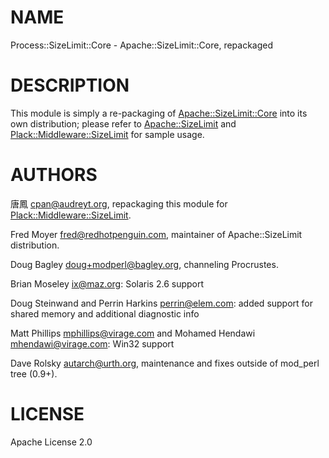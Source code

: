 # NAME

Process::SizeLimit::Core - Apache::SizeLimit::Core, repackaged

# DESCRIPTION

This module is simply a re-packaging of [Apache::SizeLimit::Core](http://search.cpan.org/perldoc?Apache::SizeLimit::Core)
into its own distribution; please refer to [Apache::SizeLimit](http://search.cpan.org/perldoc?Apache::SizeLimit)
and [Plack::Middleware::SizeLimit](http://search.cpan.org/perldoc?Plack::Middleware::SizeLimit) for sample usage.

# AUTHORS

唐鳳 <cpan@audreyt.org>, repackaging this module for [Plack::Middleware::SizeLimit](http://search.cpan.org/perldoc?Plack::Middleware::SizeLimit).

Fred Moyer <fred@redhotpenguin.com>, maintainer of Apache::SizeLimit distribution.

Doug Bagley <doug+modperl@bagley.org>, channeling Procrustes.

Brian Moseley <ix@maz.org>: Solaris 2.6 support

Doug Steinwand and Perrin Harkins <perrin@elem.com>: added support for shared memory and additional diagnostic info

Matt Phillips <mphillips@virage.com> and Mohamed Hendawi <mhendawi@virage.com>: Win32 support

Dave Rolsky <autarch@urth.org>, maintenance and fixes outside of mod_perl tree (0.9+).

# LICENSE

Apache License 2.0